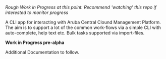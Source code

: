 *Rough Work in Progress at this point. Recommend 'watching' this repo if interested to monitor progress*

A CLI app for interacting with Aruba Central Clound Management Platform. The aim is to support a lot of the common work-flows via a simple CLI with auto-complete, help text etc.  Bulk tasks supported via import-files.

**Work in Progress pre-alpha**

Additional Documentation to follow.